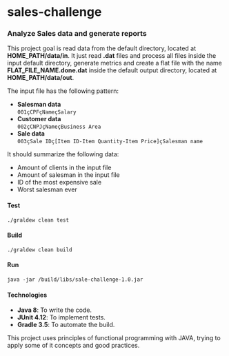 # sales-challenge

### Analyze Sales data and generate reports

This project goal is read data from the default directory, located at **HOME_PATH/data/in**. It just read **.dat** files and process all files inside the input default directory, generate metrics and create a flat file  with the name **FLAT_FILE_NAME.done.dat** inside the default output directory, located at **HOME_PATH/data/out**.

The input file has the following pattern:
- **Salesman data**<br>
`001çCPFçNameçSalary`
- **Customer data**<br>
`002çCNPJçNameçBusiness Area`
- **Sale data**<br>
`003çSale IDç[Item ID-Item Quantity-Item Price]çSalesman name`

It should summarize the following data:
- Amount of clients in the input file
- Amount of salesman in the input file
- ID of the most expensive sale
- Worst salesman ever


#### Test
`./graldew clean test`

#### Build
`./graldew clean build`

#### Run
`java -jar /build/libs/sale-challenge-1.0.jar`

#### Technologies
- **Java 8**: To write the code.
- **JUnit 4.12**: To implement tests.
- **Gradle 3.5**: To automate the build.


This project uses principles of functional programming with JAVA, trying to apply some of it concepts and good practices.